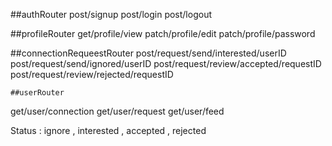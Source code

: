    ##authRouter
post/signup
post/login
post/logout

   ##profileRouter
get/profile/view
patch/profile/edit
patch/profile/password

   ##connectionRequeestRouter
post/request/send/interested/userID
post/request/send/ignored/userID
post/request/review/accepted/requestID
post/request/review/rejected/requestID

    ##userRouter
get/user/connection
get/user/request
get/user/feed  


Status : ignore , interested , accepted , rejected